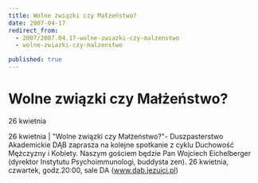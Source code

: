 ```yaml
---
title: Wolne związki czy Małżeństwo?
date: 2007-04-17
redirect_from: 
  - 2007/2007.04.17-wolne-zwiazki-czy-malzenstwo
  - wolne-zwiazki-czy-malzenstwo

published: true
---
```




# Wolne związki czy Małżeństwo?

<time>26 kwietnia</time>

26 kwietnia | "Wolne związki czy Małżeństwo?"- Duszpasterstwo Akademickie DĄB zaprasza na kolejne spotkanie z cyklu Duchowość Mężczyzny i Kobiety. Naszym gościem będzie Pan Wojciech Eichelberger (dyrektor Instytutu Psychoimmunologi, buddysta zen). 26 kwietnia, czwartek, godz.20:00, sale DA (www.dab.jezuici.pl)

<!--CONTENT FROM OLD SERVER (jos before 2013): 26 kwietnia | "Wolne związki czy Małżeństwo?"- Duszpasterstwo Akademickie DĄB zaprasza na kolejne spotkanie z cyklu Duchowość Mężczyzny i Kobiety. Naszym gościem będzie Pan Wojciech Eichelberger (dyrektor Instytutu Psychoimmunologi, buddysta zen). 26 kwietnia, czwartek, godz.20:00, sale DA (www.dab.jezuici.pl) 
-->

<!--{{json:{"created_date":"2007-04-17 12:14:18","publish_down":"0000-00-00 00:00:00","id":"491"}}}-->